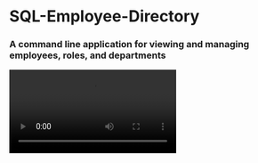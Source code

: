 # SQL-Employee-Directory
 
### A command line application for viewing and managing employees, roles, and departments

![Demo](/assets/emp_tracker_demo.mp4)